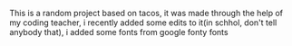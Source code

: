 This is a random project based on tacos, it was made through the help of my coding teacher, i recently added some edits to it(in schhol, don't tell anybody that), i added some fonts from google fonty fonts
